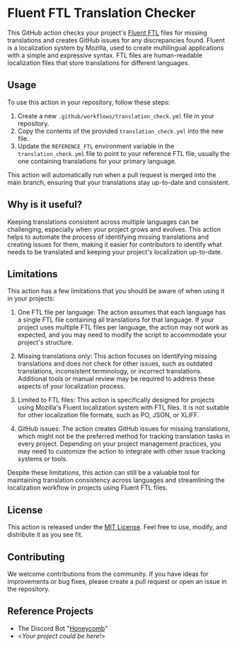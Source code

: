 # Fluent FTL Translation Checker

This GitHub action checks your project's [Fluent FTL](https://projectfluent.org/) files for missing translations and creates GitHub issues for any discrepancies found. Fluent is a localization system by Mozilla, used to create multilingual applications with a simple and expressive syntax. FTL files are human-readable localization files that store translations for different languages.

## Usage

To use this action in your repository, follow these steps:

1. Create a new `.github/workflows/translation_check.yml` file in your repository.
2. Copy the contents of the provided `translation_check.yml` into the new file.
3. Update the `REFERENCE_FTL` environment variable in the `translation_check.yml` file to point to your reference FTL file, usually the one containing translations for your primary language.

This action will automatically run when a pull request is merged into the main branch, ensuring that your translations stay up-to-date and consistent.

## Why is it useful?

Keeping translations consistent across multiple languages can be challenging, especially when your project grows and evolves. This action helps to automate the process of identifying missing translations and creating issues for them, making it easier for contributors to identify what needs to be translated and keeping your project's localization up-to-date.

## Limitations

This action has a few limitations that you should be aware of when using it in your projects:

1. One FTL file per language: The action assumes that each language has a single FTL file containing all translations for that language. If your project uses multiple FTL files per language, the action may not work as expected, and you may need to modify the script to accommodate your project's structure.

2. Missing translations only: This action focuses on identifying missing translations and does not check for other issues, such as outdated translations, inconsistent terminology, or incorrect translations. Additional tools or manual review may be required to address these aspects of your localization process.

3. Limited to FTL files: This action is specifically designed for projects using Mozilla's Fluent localization system with FTL files. It is not suitable for other localization file formats, such as PO, JSON, or XLIFF.

4. GitHub issues: The action creates GitHub issues for missing translations, which might not be the preferred method for tracking translation tasks in every project. Depending on your project management practices, you may need to customize the action to integrate with other issue tracking systems or tools.

Despite these limitations, this action can still be a valuable tool for maintaining translation consistency across languages and streamlining the localization workflow in projects using Fluent FTL files.

## License

This action is released under the [MIT License](LICENSE). Feel free to use, modify, and distribute it as you see fit.

## Contributing

We welcome contributions from the community. If you have ideas for improvements or bug fixes, please create a pull request or open an issue in the repository.

## Reference Projects

- The Discord Bot "[Honeycomb](https://github.com/Anheledir/Honeycomb)"
- <*Your project could be here!*> 
